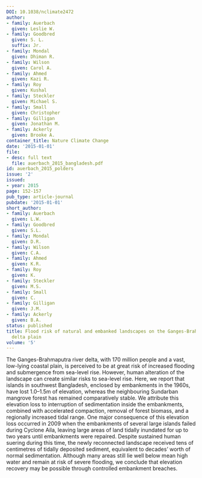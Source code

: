 ```yaml
---
DOI: 10.1038/nclimate2472
author:
- family: Auerbach
  given: Leslie W.
- family: Goodbred
  given: S. L.
  suffix: Jr.
- family: Mondal
  given: Dhiman R.
- family: Wilson
  given: Carol A.
- family: Ahmed
  given: Kazi R.
- family: Roy
  given: Kushal
- family: Steckler
  given: Michael S.
- family: Small
  given: Christopher
- family: Gilligan
  given: Jonathan M.
- family: Ackerly
  given: Brooke A.
container_title: Nature Climate Change
date: '2015-01-01'
file:
- desc: full text
  file: auerbach_2015_bangladesh.pdf
id: auerbach_2015_polders
issue: '2'
issued:
- year: 2015
page: 152-157
pub_type: article-journal
pubdate: '2015-01-01'
short_author:
- family: Auerbach
  given: L.W.
- family: Goodbred
  given: S.L.
- family: Mondal
  given: D.R.
- family: Wilson
  given: C.A.
- family: Ahmed
  given: K.R.
- family: Roy
  given: K.
- family: Steckler
  given: M.S.
- family: Small
  given: C.
- family: Gilligan
  given: J.M.
- family: Ackerly
  given: B.A.
status: published
title: Flood risk of natural and embanked landscapes on the Ganges-Brahmaputra tidal
  delta plain
volume: '5'
---
```

The Ganges-Brahmaputra river delta, with 170 million people and a vast, low-lying coastal plain, is perceived to be at great risk of increased flooding and submergence from sea-level rise. However, human alteration of the landscape can create similar risks to sea-level rise. Here, we report that islands in southwest Bangladesh, enclosed by embankments in the 1960s, have lost 1.0&#8211;1.5m of elevation, whereas the neighbouring Sundarban mangrove forest has remained comparatively stable. We attribute this elevation loss to interruption of sedimentation inside the embankments, combined with accelerated compaction, removal of forest biomass, and a regionally increased tidal range. One major consequence of this elevation loss occurred in 2009 when the embankments of several large islands failed during Cyclone Aila, leaving large areas of land tidally inundated for up to two years until embankments were repaired. Despite sustained human suering during this time, the newly reconnected landscape received tens of centimetres of tidally deposited sediment, equivalent to decades&#8217; worth of normal sedimentation. Although many areas still lie well below mean high water and remain at risk of severe flooding, we conclude that elevation recovery may be possible through controlled embankment breaches.
